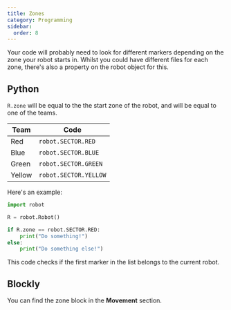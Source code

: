 ```yaml
---
title: Zones
category: Programming
sidebar:
  order: 8
---
```

Your code will probably need to look for different markers depending on the zone your robot starts in. Whilst you could have different files for each zone, there's also a property on the robot object for this.

## Python

`R.zone` will be equal to the the start zone of the robot, and will be equal to one of the teams.

| **Team** | **Code** |
| --- | --- |
| Red | `robot.SECTOR.RED` |
| Blue | `robot.SECTOR.BLUE` |
| Green | `robot.SECTOR.GREEN` |
| Yellow | `robot.SECTOR.YELLOW` |
Here's an example:

```python
import robot

R = robot.Robot()

if R.zone == robot.SECTOR.RED:
    print("Do something!")
else:
    print("Do something else!")
```

This code checks if the first marker in the list belongs to the current robot.

## Blockly

You can find the zone block in the **Movement** section.
